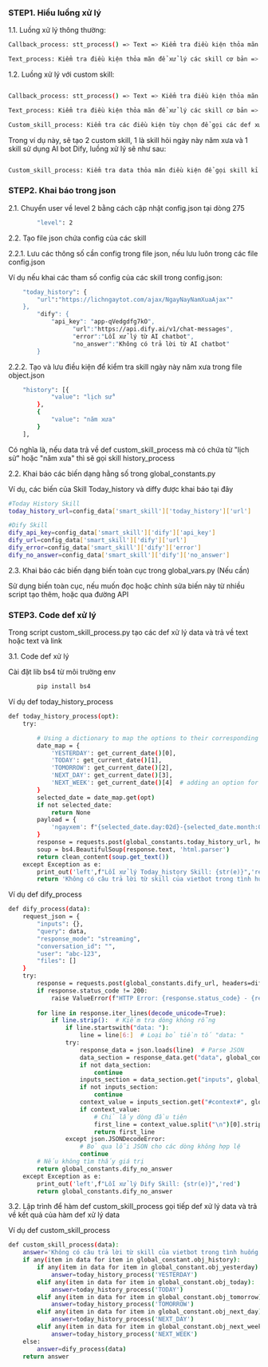### STEP1. Hiểu luồng xử lý

1.1. Luồng xử lý thông thường:

```sh
Callback_process: stt_process() => Text => Kiểm tra điều kiện thỏa mãn để xử lý các lệnh cơ bản nhất => Nếu không thỏa mãn => Gọi text_process xử lý tiếp

Text_process: Kiểm tra điều kiện thỏa mãn để xử lý các skill cơ bản => Gọi skill_process với các def xử lý từng skill như(hỏi giờ, thời tiết theo khu vực trong config, lịch âm, hass, nghe nhạc offline) trả về text hoặc link, => Nếu không thỏa mãn gọi kết thúc
```
1.2. Luồng xử lý với custom skill:

```sh

Callback_process: stt_process() => Text => Kiểm tra điều kiện thỏa mãn để xử lý các lệnh cơ bản nhất => Nếu không thỏa mãn => Gọi text_process xử lý tiếp

Text_process: Kiểm tra điều kiện thỏa mãn để xử lý các skill cơ bản => Gọi skill_process với các def xử lý từng skill như(hỏi giờ, thời tiết theo khu vực trong config, lịch âm, hass, nghe nhạc offline) trả về text hoặc link, => Nếu không thỏa mãn gọi custom_skill_process

Custom_skill_process: Kiểm tra các điều kiện tùy chọn để gọi các def xử lý từng skill bổ sung trả về text hoặc link, => Nếu không thỏa mãn gọi kết thúc

```
Trong ví dụ này, sẽ tạo 2 custom skill, 1 là skill hỏi ngày này năm xưa và 1 skill sử dụng AI bot Dify, luồng xử lý sẽ như sau:

```sh

Custom_skill_process: Kiểm tra data thỏa mãn điều kiện để gọi skill kỉ niệm ngày này năm xưa, nếu không thỏa mãn thì gọi skill sử dụng AI bot Dify để trả lời, như vậy skill AI bot Dify sẽ trả lời toàn bộ các câu hỏi không thỏa mãn tại các skill mặc định và các skill custom

```
 
### STEP2. Khai báo trong json

2.1. Chuyển user về level 2 bằng cách cập nhật config.json tại dòng 275

```sh
        "level": 2
```

2.2. Tạo file json chứa config của các skill

2.2.1. Lưu các thông số cần config trong file json, nếu lưu luôn trong các file config.json

Ví dụ nếu khai các tham số config của các skill trong config.json:
```sh
	"today_history": {
		"url":"https://lichngaytot.com/ajax/NgayNayNamXuaAjax""
	},  
        "dify": {
            "api_key": "app-qVedgdfg7kO",
			      "url":"https://api.dify.ai/v1/chat-messages",			
			      "error":"Lỗi xử lý từ AI chatbot",	
			      "no_answer":"Không có trả lời từ AI chatbot"	
        }
```
2.2.2. Tạo và lưu điều kiện để kiểm tra skill ngày này năm xưa trong file object.json

```sh
    "history": [{
            "value": "lịch sử"
        },
        {
            "value": "năm xưa"
        }
    ],
```
Có nghĩa là, nếu data trả về def custom_skill_process mà có chứa từ "lịch sử" hoặc "năm xưa" thì sẽ gọi skill history_process

2.2. Khai báo các biến dạng hằng số trong global_constants.py

Ví dụ, các biến của Skill Today_history và diffy được khai báo tại đây

```sh
#Today History Skill
today_history_url=config_data['smart_skill']['today_history']['url']

#Dify Skill
dify_api_key=config_data['smart_skill']['dify']['api_key']
dify_url=config_data['smart_skill']['dify']['url']
dify_error=config_data['smart_skill']['dify']['error']
dify_no_answer=config_data['smart_skill']['dify']['no_answer']
```

2.3. Khai báo các biến dạng biến toàn cục trong global_vars.py (Nếu cần)

Sử dụng biến toàn cục, nếu muốn đọc hoặc chỉnh sửa biến này từ nhiều script tạo thêm, hoặc qua đường API

### STEP3. Code def xử lý

Trong script custom_skill_process.py tạo các def xử lý data và trả về text hoặc text và link 

3.1. Code def xử lý

Cài đặt lib bs4 từ môi trường env
```sh
        pip install bs4
```

Ví dụ def today_history_process
```sh
def today_history_process(opt):
    try:

        # Using a dictionary to map the options to their corresponding functions
        date_map = {
            'YESTERDAY': get_current_date()[0],
            'TODAY': get_current_date()[1],
            'TOMORROW': get_current_date()[2],
            'NEXT_DAY': get_current_date()[3],
            'NEXT_WEEK': get_current_date()[4]  # adding an option for the 5th date
        }
        selected_date = date_map.get(opt)
        if not selected_date:
            return None
        payload = {
            'ngayxem': f"{selected_date.day:02d}-{selected_date.month:02d}-{selected_date.year}"
        }
        response = requests.post(global_constants.today_history_url, headers=today_hisotry_headers, data=payload)
        soup = bs4.BeautifulSoup(response.text, 'html.parser')
        return clean_content(soup.get_text())
    except Exception as e:
        print_out('left',f"Lỗi xử lý Today_history Skill: {str(e)}",'red')
        return 'Không có câu trả lời từ skill của vietbot trong tình huống này'
```

Ví dụ def dify_process
```sh
def dify_process(data):
    request_json = {
        "inputs": {},
        "query": data,
        "response_mode": "streaming",
        "conversation_id": "",
        "user": "abc-123",
        "files": []
    }
    try:
        response = requests.post(global_constants.dify_url, headers=dify_headers, json=request_json, stream=True)
        if response.status_code != 200:
            raise ValueError(f"HTTP Error: {response.status_code} - {response.text}")
        
        for line in response.iter_lines(decode_unicode=True):
            if line.strip():  # Kiểm tra dòng không rỗng
                if line.startswith("data: "):
                    line = line[6:]  # Loại bỏ tiền tố "data: "
                try:
                    response_data = json.loads(line)  # Parse JSON
                    data_section = response_data.get("data", global_constants.dify_no_answer)
                    if not data_section:
                        continue                    
                    inputs_section = data_section.get("inputs", global_constants.dify_no_answer)
                    if not inputs_section:
                        continue                    
                    context_value = inputs_section.get("#context#", global_constants.dify_no_answer)
                    if context_value:
                        # Chỉ lấy dòng đầu tiên
                        first_line = context_value.split("\n")[0].strip()
                        return first_line
                except json.JSONDecodeError:
                    # Bỏ qua lỗi JSON cho các dòng không hợp lệ
                    continue
        # Nếu không tìm thấy giá trị
        return global_constants.dify_no_answer
    except Exception as e:
        print_out('left',f"Lỗi xử lý Dify Skill: {str(e)}",'red')
        return global_constants.dify_no_answer
```


3.2. Lập trình để hàm def custom_skill_process gọi tiếp def xử lý data và trả về kết quả của hàm def xử lý data

Ví dụ def custom_skill_process
```sh
def custom_skill_process(data):
    answer='Không có câu trả lời từ skill của vietbot trong tình huống này'
    if any(item in data for item in global_constant.obj_history):
        if any(item in data for item in global_constant.obj_yesterday):
            answer=today_history_process('YESTERDAY')
        elif any(item in data for item in global_constant.obj_today):
            answer=today_history_process('TODAY')            
        elif any(item in data for item in global_constant.obj_tomorrow):
            answer=today_history_process('TOMORROW')     
        elif any(item in data for item in global_constant.obj_next_day):
            answer=today_history_process('NEXT_DAY')                 
        elif any(item in data for item in global_constant.obj_next_week):
            answer=today_history_process('NEXT_WEEK')    
    else:
        answer=dify_process(data)    
    return answer
```
